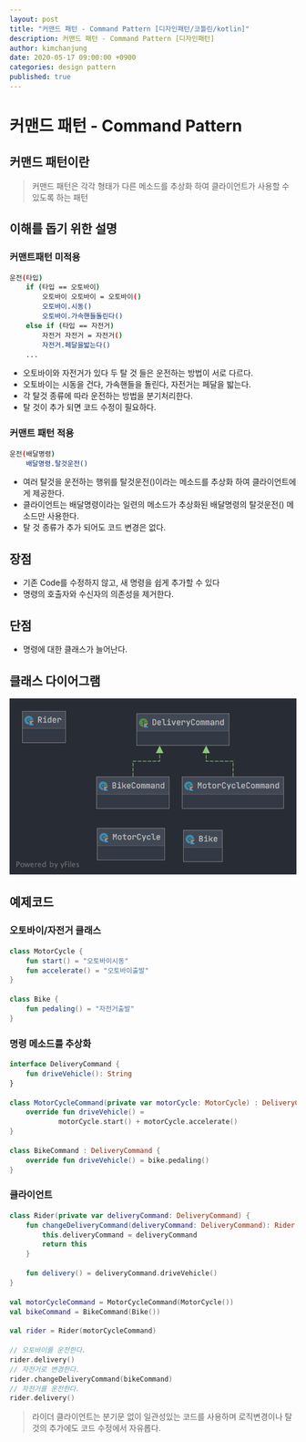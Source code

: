 ```yaml
---
layout: post
title: "커맨드 패턴 - Command Pattern [디자인패턴/코틀린/kotlin]"
description: 커맨드 패턴 - Command Pattern [디자인패턴]
author: kimchanjung
date: 2020-05-17 09:00:00 +0900
categories: design pattern
published: true
---
```


# 커맨드 패턴 - Command Pattern

## 커맨드 패턴이란
> 커맨드 패턴은 각각 형태가 다른 메소드를 추상화 하여 클라이언트가 사용할 수 있도록 하는 패턴

## 이해를 돕기 위한 설명
### 커맨트패턴 미적용
```bash
운전(타입)
    if (타입 == 오토바이)
        오토바이 오토바이 = 오토바이()
        오토바이.시동()
        오토바이.가속핸들돌린다()
    else if (타입 == 자전거)
        자전거 자전거 = 자전거()
        자전거.페달을밟는다()
    ...        
```  

- 오토바이와 자전거가 있다 두 탈 것 들은 운전하는 방법이 서로 다르다.
- 오토바이는 시동을 건다, 가속핸들을 돌린다, 자전거는 페달을 밟는다.
- 각 탈것 종류에 따라 운전하는 방법을 분기처리한다.
- 탈 것이 추가 되면 코드 수정이 필요하다.

### 커맨트 패턴 적용 
```bash
운전(배달명령)
    배달명령.탈것운전()
```  

- 여러 탈것을 운전하는 행위를 탈것운전()이라는 메소드를 추상화 하여 클라이언트에게 제공한다.
- 클라이언트는 배달명령이라는 일련의 메소드가 추상화된 배달명령의 탈것운전() 메소드만 사용한다.
- 탈 것 종류가 추가 되어도 코드 변경은 없다.

 ## 장점
 - 기존 Code를 수정하지 않고, 새 명령을 쉽게 추가할 수 있다
 - 명령의 호출자와 수신자의 의존성을 제거한다.  
 
 ## 단점
 - 명령에 대한 클래스가 늘어난다.

## 클래스 다이어그램
![class-diagram](/post-img/design-pattern/command-pattern-class-diagram.png)


## 예제코드
### 오토바이/자전거 클래스

```kotlin
class MotorCycle {
    fun start() = "오토바이시동"
    fun accelerate() = "오토바이출발"
}

class Bike {
    fun pedaling() = "자전거출발"
}
```
### 명령 메소드를 추상화
```kotlin
interface DeliveryCommand {
    fun driveVehicle(): String
}

class MotorCycleCommand(private var motorCycle: MotorCycle) : DeliveryCommand {
    override fun driveVehicle() =
            motorCycle.start() + motorCycle.accelerate()
}

class BikeCommand : DeliveryCommand {
    override fun driveVehicle() = bike.pedaling()
}
```

### 클라이언트

```kotlin
class Rider(private var deliveryCommand: DeliveryCommand) {
    fun changeDeliveryCommand(deliveryCommand: DeliveryCommand): Rider {
        this.deliveryCommand = deliveryCommand
        return this
    }

    fun delivery() = deliveryCommand.driveVehicle()
}

val motorCycleCommand = MotorCycleCommand(MotorCycle())
val bikeCommand = BikeCommand(Bike())

val rider = Rider(motorCycleCommand)

// 오토바이를 운전한다.
rider.delivery()
// 자전거로 변경한다.
rider.changeDeliveryCommand(bikeCommand)
// 자전거를 운전한다.
rider.delivery()
```
> 라이더 클라이언트는 분기문 없이 일관성있는 코드를 사용하며 로직변경이나 탈것의 추가에도 코드 수정에서 자유롭다. 


